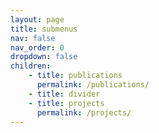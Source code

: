 ```yaml
---
layout: page
title: submenus
nav: false
nav_order: 0
dropdown: false
children: 
    - title: publications
      permalink: /publications/
    - title: divider
    - title: projects
      permalink: /projects/
---
```

